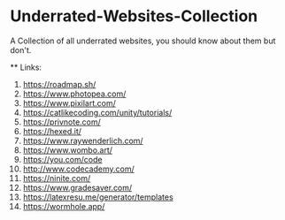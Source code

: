 # Underrated-Websites-Collection
A Collection of all underrated websites, you should know about them but don't.

**
Links:

1. https://roadmap.sh/
2. https://www.photopea.com/
3. https://www.pixilart.com/
4. https://catlikecoding.com/unity/tutorials/
5. https://privnote.com/
6. https://hexed.it/
7. https://www.raywenderlich.com/
8. https://www.wombo.art/
9. https://you.com/code
10. http://www.codecademy.com/
11. https://ninite.com/
12. https://www.gradesaver.com/
13. https://latexresu.me/generator/templates
14. https://wormhole.app/
